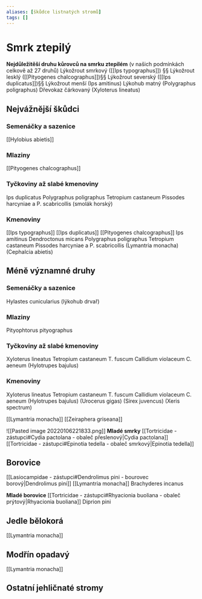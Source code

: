 ```yaml
---
aliases: [škůdce listnatých stromů]
tags: []
---
```


# Smrk ztepilý

**Nejdůležitěší druhu kůrovců na smrku ztepilém** (v našich podmínkách celkově až 27 druhů)
Lýkožrout smrkový ([[Ips typographus]]) §§
Lýkožrout lesklý ([[Pityogenes chalcographus]])§§
Lýkožrout severský ([[Ips duplicatus]])§§
Lýkožrout menší (Ips amitinus)
Lýkohub matný (Polygraphus poligraphus)
Dřevokaz čárkovaný (Xyloterus lineatus)

## Nejvážnější škůdci
### Semenáčky a sazenice 
[[Hylobius abietis]] 

### Mlaziny
[[Pityogenes chalcographus]] 

### Tyčkoviny až slabé kmenoviny
Ips duplicatus
Polygraphus poligraphus
Tetropium castaneum
Pissodes harcyniae a P. scabricollis (smolák horský)

### Kmenoviny
[[Ips typographus]]
[[Ips duplicatus]]
[[Pityogenes chalcographus]]
Ips amitinus
Dendroctonus micans
Polygraphus poligraphus
Tetropium castaneum
Pissodes harcyniae a P. scabricollis
(Lymantria monacha)
(Cephalcia abietis)

## Méně významné druhy
### Semenáčky a sazenice
Hylastes cunicularius (lýkohub drvař)

### Mlaziny
Pityophtorus pityographus 

### Tyčkoviny až slabé kmenoviny
Xyloterus lineatus
Tetropium castaneum
T. fuscum
Callidium violaceum
C. aeneum
(Hylotrupes bajulus)

### Kmenoviny
Xyloterus lineatus
Tetropium castaneum
T. fuscum
Callidium violaceum
C. aeneum
(Hylotrupes bajulus)
(Urocerus gigas)
(Sirex juvencus)
(Xeris spectrum)



[[Lymantria monacha]]
[[Zeiraphera griseana]]


![[Pasted image 20220106221833.png]]
**Mladé smrky**
[[Tortricidae - zástupci#Cydia pactolana - obaleč přeslenový|Cydia pactolana]]
[[Tortricidae - zástupci#Epinotia tedella - obaleč smrkový|Epinotia tedella]]

## Borovice
[[Lasiocampidae - zástupci#Dendrolimus pini - bourovec borový|Dendrolimus pini]]
[[Lymantria monacha]]
Brachyderes incanus

**Mladé borovice**
[[Tortricidae - zástupci#Rhyacionia buoliana - obaleč prýtový|Rhyacionia buoliana]]
Diprion pini

## Jedle bělokorá
[[Lymantria monacha]]

## Modřín opadavý
[[Lymantria monacha]]

## Ostatní jehličnaté stromy

